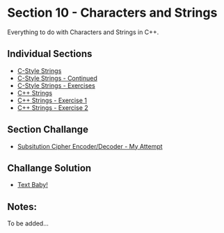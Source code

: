 
# Section 10 - Characters and Strings
Everything to do with Characters and Strings in C++.

## Individual Sections

- [C-Style Strings](https://github.com/0xToast/Cplusplus/blob/main/Udemy/Section%2010/cStyleStrings.cpp)
- [C-Style Strings - Continued](https://github.com/0xToast/Cplusplus/blob/main/Udemy/Section%2010/cStyleStringsContinued.cpp)
- [C-Style Strings - Exercises](https://github.com/0xToast/Cplusplus/blob/main/Udemy/Section%2010/extraCStyleStrings.cpp)
- [C++ Strings](https://github.com/0xToast/Cplusplus/blob/main/Udemy/Section%2010/cPlusPlusStrings.cpp)
- [C++ Strings - Exercise 1](https://github.com/0xToast/Cplusplus/blob/main/Udemy/Section%2010/cPlusPlusStringsExercises1.cpp)
- [C++ Strings - Exercise 2](https://github.com/0xToast/Cplusplus/blob/main/Udemy/Section%2010/cPlusPlusStringsExercises2.cpp)

## Section Challange
- [Subsitution Cipher Encoder/Decoder - My Attempt](https://github.com/0xToast/Cplusplus/blob/main/Udemy/Section%2010/subsitutionCipherChallenge.cpp)

## Challange Solution
- [Text Baby!]()

## Notes:

To be added...
